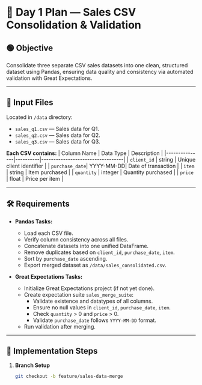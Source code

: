 # 📄 Day 1 Plan — Sales CSV Consolidation & Validation

## 🟢 Objective
Consolidate three separate CSV sales datasets into one clean, structured dataset using Pandas, ensuring data quality and consistency via automated validation with Great Expectations.

---

## 📂 Input Files
Located in `/data` directory:
- `sales_q1.csv` — Sales data for Q1.
- `sales_q2.csv` — Sales data for Q2.
- `sales_q3.csv` — Sales data for Q3.

**Each CSV contains:**
| Column Name    | Data Type | Description                      |
|---------------|----------|----------------------------------|
| `client_id`    | string    | Unique client identifier         |
| `purchase_date`| YYYY-MM-DD| Date of transaction              |
| `item`         | string    | Item purchased                   |
| `quantity`     | integer   | Quantity purchased               |
| `price`        | float     | Price per item                   |

---

## 🛠️ Requirements
- **Pandas Tasks:**
  - Load each CSV file.
  - Verify column consistency across all files.
  - Concatenate datasets into one unified DataFrame.
  - Remove duplicates based on `client_id`, `purchase_date`, `item`.
  - Sort by `purchase_date` ascending.
  - Export merged dataset as `/data/sales_consolidated.csv`.

- **Great Expectations Tasks:**
  - Initialize Great Expectations project (if not yet done).
  - Create expectation suite `sales_merge_suite`:
    - Validate existence and datatypes of all columns.
    - Ensure no null values in `client_id`, `purchase_date`, `item`.
    - Check `quantity` > 0 and `price` > 0.
    - Validate `purchase_date` follows `YYYY-MM-DD` format.
  - Run validation after merging.

---

## 📑 Implementation Steps

1. **Branch Setup**
   ```bash
   git checkout -b feature/sales-data-merge
